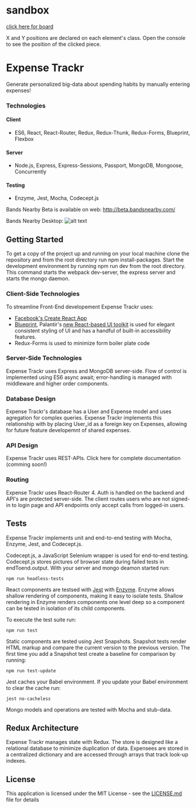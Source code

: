# sandbox

[click here for board](https://jenjwong.github.io/sandbox/)

X and Y positions are declared on each element's class. Open the console to see the position of the clicked piece.



# Expense Trackr
Generate personalized big-data about spending habits by manually entering expenses!

### Technologies

#### Client
* ES6, React, React-Router, Redux, Redux-Thunk, Redux-Forms, Blueprint, Flexbox

#### Server
* Node.js, Express, Express-Sessions, Passport, MongoDB, Mongoose, Concurrently

#### Testing
* Enzyme, Jest, Mocha, Codecept.js

Bands Nearby Beta is available on web: http://beta.bandsnearby.com/

Bands Nearby Desktop:
![alt text](https://github.com/jenjwong/bands-nearby/blob/development/css/images/desktop.png "Bands Nearby Desktop")

## Getting Started

To get a copy of the project up and running on your local machine clone the repository and from the root directory run npm install-packages. Start the development environment by running npm run dev from the root directory. This command starts the webpack dev-server, the express server and starts the mongo daemon.

### Client-Side Technologies
To streamline Front-End developement Expense Trackr uses:

* [Facebook's Create React App](https://github.com/facebookincubator/create-react-app)
* [Blueprint](http://blueprintjs.com/), Palantir's [new React-based UI toolkit](https://medium.com/@palantir/scaling-product-design-with-blueprint-25492827bb4a) is used for elegant consistent styling of UI and has a handful of built-in accessibility features.
* Redux-Forms is used to minimize form boiler plate code

### Server-Side Technologies
Expense Trackr uses Express and MongoDB server-side.
Flow of control is implemented using ES6 async await; error-handling is managed with middleware and higher order components.

### Database Design
Expense Trackr's database has a User and Expense model and uses agregation for complex queries. Expense Trackr implements this relationship with by placing User_id as a foreign key on Expenses, allowing for future feature developemnt of shared expenses.

### API Design
Expense Trackr uses REST-APIs. Click here for complete documentation (comming soon!)

### Routing
Expense Trackr uses React-Router 4. Auth is handled on the backend and API's are protected server-side. The client routes users who are not signed-in to login page and API endpoints only accept calls from logged-in users.

## Tests

Expense Trackr implements unit and end-to-end testing with Mocha, Enzyme, Jest, and Codecept.js.

Codecept.js, a JavaScript Selenium wrapper is used for end-to-end testing. Codecept.js stores pictures of browser state during failed tests in endToend.output. With your server and mongo deamon started run:

```
npm run headless-tests
```

React components are testsed with [Jest](https://facebook.github.io/jest/) with [Enzyme](https://github.com/airbnb/enzyme). Enzyme allows shallow rendering of components, making it easy to isolate tests. Shallow rendering in Enzyme renders components one level deep so a component can be tested in isolation of its child components.

To execute the test suite run:
```
npm run test
```

Static components are tested using Jest Snapshots. Snapshot tests render HTML markup and compare the current version to the previous version. The first time you add a Snapshot test create a baseline for comparison by running:

```
npm run test-update
```

Jest caches your Babel environment. If you update your Babel environment to clear the cache run:

```
jest no-cacheless
```
Mongo models and operations are tested with Mocha and stub-data.

## Redux Architecture
Expense Trackr manages state with Redux. The store is designed like a relational database to minimize duplication of data. Expensees are stored in a centralized dictionary and are accessed through arrays that track look-up indexes.


## License

This application is licensed under the MIT License - see the [LICENSE.md](LICENSE.md) file for details


